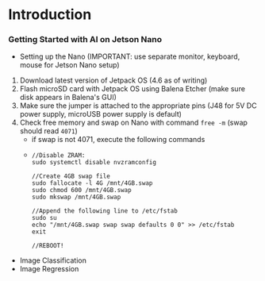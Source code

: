 # Introduction

### Getting Started with AI on Jetson Nano
* Setting up the Nano (IMPORTANT: use separate monitor, keyboard, mouse for Jetson Nano setup)
1. Download latest version of Jetpack OS (4.6 as of writing)
2. Flash microSD card with Jetpack OS using Balena Etcher (make sure disk appears in Balena's GUI)
3. Make sure the jumper is attached to the appropriate pins (J48 for 5V DC power supply, microUSB power supply is default)
4. Check free memory and swap on Nano with command `free -m` (swap should read `4071`)
    * if swap is not 4071, execute the following commands
    * ```
      //Disable ZRAM:
      sudo systemctl disable nvzramconfig

      //Create 4GB swap file
      sudo fallocate -l 4G /mnt/4GB.swap
      sudo chmod 600 /mnt/4GB.swap
      sudo mkswap /mnt/4GB.swap
      
      //Append the following line to /etc/fstab
      sudo su
      echo "/mnt/4GB.swap swap swap defaults 0 0" >> /etc/fstab
      exit
      
      //REBOOT!
      ```
* Image Classification
* Image Regression

<!--
**rushil-x-gupta/rushil-x-gupta** is a ✨ _special_ ✨ repository because its `README.md` (this file) appears on your GitHub profile.

Here are some ideas to get you started:

- 🔭 I’m currently working on ...
- 🌱 I’m currently learning ...
- 👯 I’m looking to collaborate on ...
- 🤔 I’m looking for help with ...
- 💬 Ask me about ...
- 📫 How to reach me: ...
- 😄 Pronouns: ...
- ⚡ Fun fact: ...
-->
